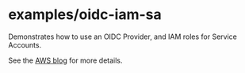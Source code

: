 # examples/oidc-iam-sa

Demonstrates how to use an OIDC Provider, and IAM roles for Service Accounts.

See the [AWS blog](https://aws.amazon.com/blogs/opensource/introducing-fine-grained-iam-roles-service-accounts/) for more details.
